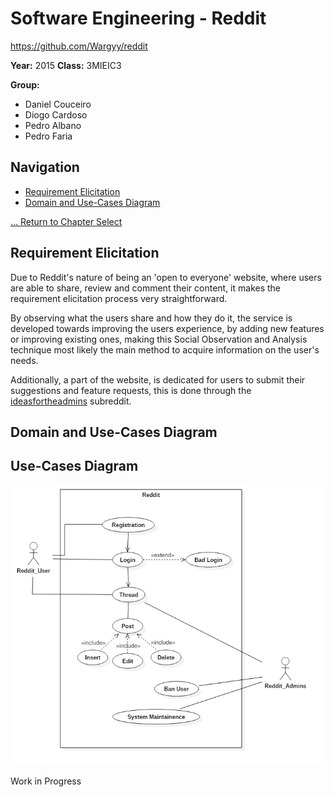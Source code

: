 # Software Engineering - Reddit
https://github.com/Wargyy/reddit

**Year:** 2015 **Class:** 3MIEIC3

**Group:**
* Daniel Couceiro
* Diogo Cardoso
* Pedro Albano
* Pedro Faria

## Navigation

* [Requirement Elicitation](#requirement-elicitation)
* [Domain and Use-Cases Diagram](#domain-and-use-cases-diagram)

[... Return to Chapter Select](Chapter_Select.md)

## Requirement Elicitation

Due to Reddit's nature of being an 'open to everyone' website, where users are able to share, review and comment their content, it makes the requirement elicitation process very straightforward.

By observing what the users share and how they do it, the service is developed towards improving the users experience, by adding new features or improving existing ones, making this Social Observation and Analysis technique most likely the main method to acquire information on the user's needs.

Additionally, a part of the website, is dedicated for users to submit their suggestions and feature requests, this is done through the [ideasfortheadmins](https://www.reddit.com/r/ideasfortheadmins/) subreddit.

## Domain and Use-Cases Diagram

## Use-Cases Diagram
![Use-Cases Diagram](./diagrams/UseCaseDiagram.png)

Work in Progress

